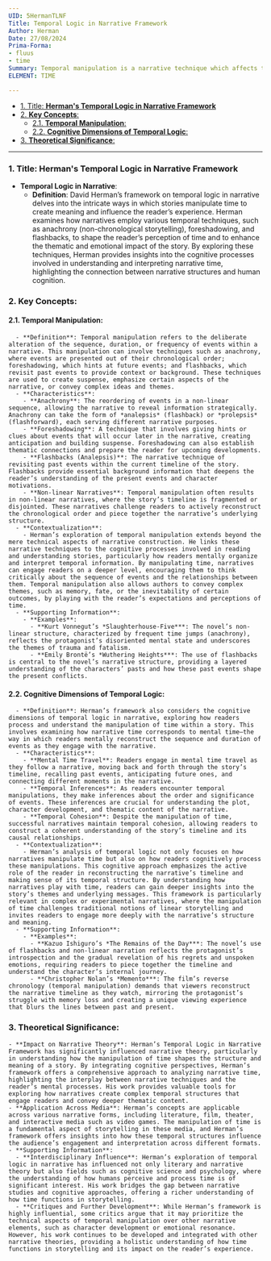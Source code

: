 ```yaml
---
UID: 5HermanTLNF
Title: Temporal Logic in Narrative Framework
Author: Herman
Date: 27/08/2024
Prima-Forma:
- fluus
- time
Summary: Temporal manipulation is a narrative technique which affects the reader's perception of time within the narrative.
ELEMENT: TIME

---
```


- [1. Title: **Herman's Temporal Logic in Narrative Framework**](#1-title-hermans-temporal-logic-in-narrative-framework)
- [2. **Key Concepts**:](#2-key-concepts)
  - [2.1. **Temporal Manipulation**:](#21-temporal-manipulation)
  - [2.2. **Cognitive Dimensions of Temporal Logic**:](#22-cognitive-dimensions-of-temporal-logic)
- [3. **Theoretical Significance**:](#3-theoretical-significance)


---
### 1. Title: **Herman's Temporal Logic in Narrative Framework**

- **Temporal Logic in Narrative**:
  - **Definition**: David Herman’s framework on temporal logic in narrative delves into the intricate ways in which stories manipulate time to create meaning and influence the reader’s experience. Herman examines how narratives employ various temporal techniques, such as anachrony (non-chronological storytelling), foreshadowing, and flashbacks, to shape the reader’s perception of time and to enhance the thematic and emotional impact of the story. By exploring these techniques, Herman provides insights into the cognitive processes involved in understanding and interpreting narrative time, highlighting the connection between narrative structures and human cognition.


### 2. **Key Concepts**:

#### 2.1. **Temporal Manipulation**:
      - **Definition**: Temporal manipulation refers to the deliberate alteration of the sequence, duration, or frequency of events within a narrative. This manipulation can involve techniques such as anachrony, where events are presented out of their chronological order; foreshadowing, which hints at future events; and flashbacks, which revisit past events to provide context or background. These techniques are used to create suspense, emphasize certain aspects of the narrative, or convey complex ideas and themes.
      - **Characteristics**:
        - **Anachrony**: The reordering of events in a non-linear sequence, allowing the narrative to reveal information strategically. Anachrony can take the form of *analepsis* (flashback) or *prolepsis* (flashforward), each serving different narrative purposes.
        - **Foreshadowing**: A technique that involves giving hints or clues about events that will occur later in the narrative, creating anticipation and building suspense. Foreshadowing can also establish thematic connections and prepare the reader for upcoming developments.
        - **Flashbacks (Analepsis)**: The narrative technique of revisiting past events within the current timeline of the story. Flashbacks provide essential background information that deepens the reader’s understanding of the present events and character motivations.
        - **Non-linear Narratives**: Temporal manipulation often results in non-linear narratives, where the story’s timeline is fragmented or disjointed. These narratives challenge readers to actively reconstruct the chronological order and piece together the narrative’s underlying structure.
      - **Contextualization**:
        - Herman’s exploration of temporal manipulation extends beyond the mere technical aspects of narrative construction. He links these narrative techniques to the cognitive processes involved in reading and understanding stories, particularly how readers mentally organize and interpret temporal information. By manipulating time, narratives can engage readers on a deeper level, encouraging them to think critically about the sequence of events and the relationships between them. Temporal manipulation also allows authors to convey complex themes, such as memory, fate, or the inevitability of certain outcomes, by playing with the reader’s expectations and perceptions of time.
      - **Supporting Information**:
        - **Examples**:
          - **Kurt Vonnegut’s *Slaughterhouse-Five***: The novel’s non-linear structure, characterized by frequent time jumps (anachrony), reflects the protagonist’s disoriented mental state and underscores the themes of trauma and fatalism.
          - **Emily Brontë’s *Wuthering Heights***: The use of flashbacks is central to the novel’s narrative structure, providing a layered understanding of the characters’ pasts and how these past events shape the present conflicts.

#### 2.2. **Cognitive Dimensions of Temporal Logic**:
      - **Definition**: Herman’s framework also considers the cognitive dimensions of temporal logic in narrative, exploring how readers process and understand the manipulation of time within a story. This involves examining how narrative time corresponds to mental time—the way in which readers mentally reconstruct the sequence and duration of events as they engage with the narrative.
      - **Characteristics**:
        - **Mental Time Travel**: Readers engage in mental time travel as they follow a narrative, moving back and forth through the story’s timeline, recalling past events, anticipating future ones, and connecting different moments in the narrative.
        - **Temporal Inferences**: As readers encounter temporal manipulations, they make inferences about the order and significance of events. These inferences are crucial for understanding the plot, character development, and thematic content of the narrative.
        - **Temporal Cohesion**: Despite the manipulation of time, successful narratives maintain temporal cohesion, allowing readers to construct a coherent understanding of the story’s timeline and its causal relationships.
      - **Contextualization**:
        - Herman’s analysis of temporal logic not only focuses on how narratives manipulate time but also on how readers cognitively process these manipulations. This cognitive approach emphasizes the active role of the reader in reconstructing the narrative’s timeline and making sense of its temporal structure. By understanding how narratives play with time, readers can gain deeper insights into the story’s themes and underlying messages. This framework is particularly relevant in complex or experimental narratives, where the manipulation of time challenges traditional notions of linear storytelling and invites readers to engage more deeply with the narrative’s structure and meaning.
      - **Supporting Information**:
        - **Examples**:
          - **Kazuo Ishiguro’s *The Remains of the Day***: The novel’s use of flashbacks and non-linear narration reflects the protagonist’s introspection and the gradual revelation of his regrets and unspoken emotions, requiring readers to piece together the timeline and understand the character’s internal journey.
          - **Christopher Nolan’s *Memento***: The film’s reverse chronology (temporal manipulation) demands that viewers reconstruct the narrative timeline as they watch, mirroring the protagonist’s struggle with memory loss and creating a unique viewing experience that blurs the lines between past and present.

### 3. **Theoretical Significance**:
    - **Impact on Narrative Theory**: Herman’s Temporal Logic in Narrative Framework has significantly influenced narrative theory, particularly in understanding how the manipulation of time shapes the structure and meaning of a story. By integrating cognitive perspectives, Herman’s framework offers a comprehensive approach to analyzing narrative time, highlighting the interplay between narrative techniques and the reader’s mental processes. His work provides valuable tools for exploring how narratives create complex temporal structures that engage readers and convey deeper thematic content.
    - **Application Across Media**: Herman’s concepts are applicable across various narrative forms, including literature, film, theater, and interactive media such as video games. The manipulation of time is a fundamental aspect of storytelling in these media, and Herman’s framework offers insights into how these temporal structures influence the audience’s engagement and interpretation across different formats.
    - **Supporting Information**:
      - **Interdisciplinary Influence**: Herman’s exploration of temporal logic in narrative has influenced not only literary and narrative theory but also fields such as cognitive science and psychology, where the understanding of how humans perceive and process time is of significant interest. His work bridges the gap between narrative studies and cognitive approaches, offering a richer understanding of how time functions in storytelling.
      - **Critiques and Further Development**: While Herman’s framework is highly influential, some critics argue that it may prioritize the technical aspects of temporal manipulation over other narrative elements, such as character development or emotional resonance. However, his work continues to be developed and integrated with other narrative theories, providing a holistic understanding of how time functions in storytelling and its impact on the reader’s experience.